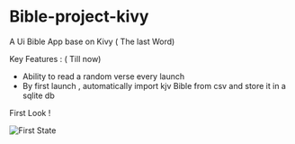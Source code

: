 # Bible-project-kivy
A Ui Bible App base on Kivy ( The last Word)

Key Features : ( Till now)

* Ability to read a random verse every launch
* By first launch , automatically import kjv Bible from csv and store it in a sqlite db

First Look !

![First State](https://user-images.githubusercontent.com/44752497/151626888-55d3cab6-893d-4cf1-b17a-50ed65a2da47.png)
